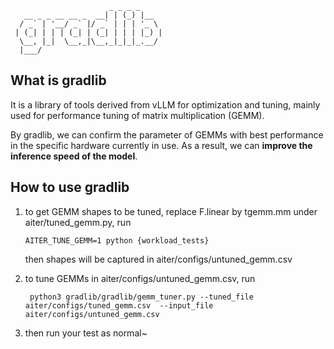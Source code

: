 ```
                      _ _ _ _     
   __ _ _ __ __ _  __| | (_) |__  
  / _` | '__/ _` |/ _` | | | '_ \ 
 | (_| | | | (_| | (_| | | | |_) |
  \__, |_|  \__,_|\__,_|_|_|_.__/ 
  |___/ 
```
## What is gradlib
It is a library of tools derived from vLLM for optimization and tuning, mainly used for performance tuning of matrix multiplication (GEMM).

By gradlib, we can confirm the parameter of GEMMs with best performance in the specific hardware currently in use. As a result, we can **improve the inference speed of the model**.

## How to use gradlib

1. to get GEMM shapes to be tuned, replace F.linear by tgemm.mm under aiter/tuned_gemm.py,
   run

   `
    AITER_TUNE_GEMM=1 python {workload_tests}
   `

    then shapes will be captured in aiter/configs/untuned_gemm.csv
3. to tune GEMMs in aiter/configs/untuned_gemm.csv,
   run
   
   ` 
    python3 gradlib/gradlib/gemm_tuner.py --tuned_file aiter/configs/tuned_gemm.csv  --input_file aiter/configs/untuned_gemm.csv
   `
4. then run your test as normal~
